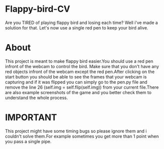 # Flappy-bird-CV
Are you TIRED of playing flappy bird and losing each time? Well i've made a solution for that. Let's now use a single red pen to keep your bird alive.
# About
This project is meant to make flappy bird easier.You should use a red pen infront of the webcam to control the bird. Make sure that you don't have any red objects infront of the webcam except the red pen.After clicking on the start button you should be able to see the frames that your webcam is capturing and if it was flipped you can simply go to the pen.py file and remove the line 26 (self.img = self.flip(self.img)) from your current file.There are also example screenshots of the game and you better check them to understand the whole process.
# IMPORTANT
This project might have some timing bugs so please ignore them and i couldn't solve them.For example sometimes you get more than 1 point when you pass a single pipe.
